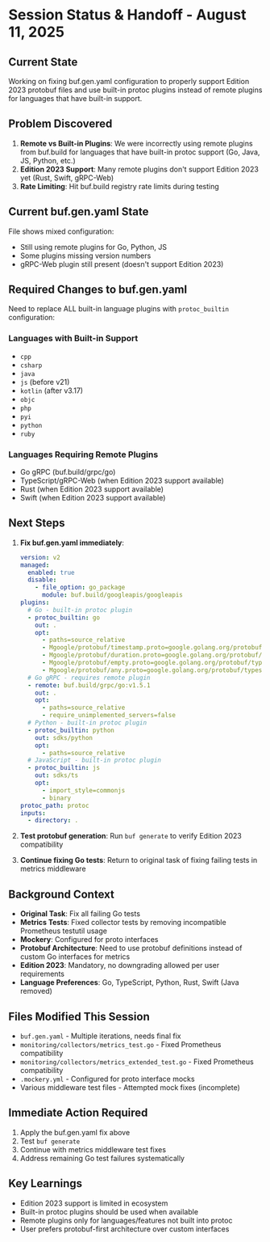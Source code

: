 # Session Status & Handoff - August 11, 2025

## Current State

Working on fixing buf.gen.yaml configuration to properly support Edition 2023
protobuf files and use built-in protoc plugins instead of remote plugins for
languages that have built-in support.

## Problem Discovered

1. **Remote vs Built-in Plugins**: We were incorrectly using remote plugins from
   buf.build for languages that have built-in protoc support (Go, Java, JS,
   Python, etc.)
2. **Edition 2023 Support**: Many remote plugins don't support Edition 2023 yet
   (Rust, Swift, gRPC-Web)
3. **Rate Limiting**: Hit buf.build registry rate limits during testing

## Current buf.gen.yaml State

File shows mixed configuration:

- Still using remote plugins for Go, Python, JS
- Some plugins missing version numbers
- gRPC-Web plugin still present (doesn't support Edition 2023)

## Required Changes to buf.gen.yaml

Need to replace ALL built-in language plugins with `protoc_builtin`
configuration:

### Languages with Built-in Support

- `cpp`
- `csharp`
- `java`
- `js` (before v21)
- `kotlin` (after v3.17)
- `objc`
- `php`
- `pyi`
- `python`
- `ruby`

### Languages Requiring Remote Plugins

- Go gRPC (buf.build/grpc/go)
- TypeScript/gRPC-Web (when Edition 2023 support available)
- Rust (when Edition 2023 support available)
- Swift (when Edition 2023 support available)

## Next Steps

1. **Fix buf.gen.yaml immediately**:

   ```yaml
   version: v2
   managed:
     enabled: true
     disable:
       - file_option: go_package
         module: buf.build/googleapis/googleapis
   plugins:
     # Go - built-in protoc plugin
     - protoc_builtin: go
       out: .
       opt:
         - paths=source_relative
         - Mgoogle/protobuf/timestamp.proto=google.golang.org/protobuf/types/known/timestamppb
         - Mgoogle/protobuf/duration.proto=google.golang.org/protobuf/types/known/durationpb
         - Mgoogle/protobuf/empty.proto=google.golang.org/protobuf/types/known/emptypb
         - Mgoogle/protobuf/any.proto=google.golang.org/protobuf/types/known/anypb
     # Go gRPC - requires remote plugin
     - remote: buf.build/grpc/go:v1.5.1
       out: .
       opt:
         - paths=source_relative
         - require_unimplemented_servers=false
     # Python - built-in protoc plugin
     - protoc_builtin: python
       out: sdks/python
       opt:
         - paths=source_relative
     # JavaScript - built-in protoc plugin
     - protoc_builtin: js
       out: sdks/ts
       opt:
         - import_style=commonjs
         - binary
   protoc_path: protoc
   inputs:
     - directory: .
   ```

2. **Test protobuf generation**: Run `buf generate` to verify Edition 2023
   compatibility

3. **Continue fixing Go tests**: Return to original task of fixing failing tests
   in metrics middleware

## Background Context

- **Original Task**: Fix all failing Go tests
- **Metrics Tests**: Fixed collector tests by removing incompatible Prometheus
  testutil usage
- **Mockery**: Configured for proto interfaces
- **Protobuf Architecture**: Need to use protobuf definitions instead of custom
  Go interfaces for metrics
- **Edition 2023**: Mandatory, no downgrading allowed per user requirements
- **Language Preferences**: Go, TypeScript, Python, Rust, Swift (Java removed)

## Files Modified This Session

- `buf.gen.yaml` - Multiple iterations, needs final fix
- `monitoring/collectors/metrics_test.go` - Fixed Prometheus compatibility
- `monitoring/collectors/metrics_extended_test.go` - Fixed Prometheus
  compatibility
- `.mockery.yml` - Configured for proto interface mocks
- Various middleware test files - Attempted mock fixes (incomplete)

## Immediate Action Required

1. Apply the buf.gen.yaml fix above
2. Test `buf generate`
3. Continue with metrics middleware test fixes
4. Address remaining Go test failures systematically

## Key Learnings

- Edition 2023 support is limited in ecosystem
- Built-in protoc plugins should be used when available
- Remote plugins only for languages/features not built into protoc
- User prefers protobuf-first architecture over custom interfaces
